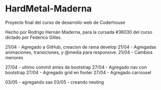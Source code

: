 # HardMetal-Maderna
Proyecto final del curso de desarrollo web de Coderhouse

Hecho por Rodrigo Hernán Maderna, para la cursada #36030 del curso dictado por Federico Gilles.


21/04 - Agregado a GitHub, creacion de rama develop
21/04 - Agregadas animaciones, transiciones, y @media para responsive.
21/04 - Cambios menores

27/04 - ultimo commit antes de bootstrap
27/04 - Agregado nav con bootstrap
27/04 - Agregado grid en footer
27/04 - Agregado carrousel

03/05 - agregando sas
03/05 - creando nesting
